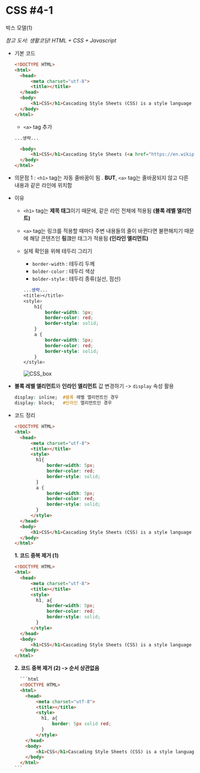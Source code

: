 # CSS #4-1

박스 모델(1)

*참고 도서: 생활코딩! HTML + CSS + Javascript*



- 기본 코드

  ```html
  <!DOCTYPE HTML>
  <html>
    <head>
        <meta charset="utf-8">
        <title></title>
    </head>
    <body>
        <h1>CSS</h1>Cascading Style Sheets (CSS) is a style language used for describing the presentation of a document written in a markup language like HTML.
    </body>
  </html>
  ```

  - `<a>` tag 추가

  ```html
  ...생략...
  
    <body>
        <h1>CSS</h1>Cascading Style Sheets (<a href="https://en.wikipedia.org/">CSS</a>) is a style language used for describing the presentation of a document written in a markup language like HTML.
    </body>
  </html>
  ```

- 의문점 1 : `<h1>` tag는 자동 줄바꿈이 됨 .  **BUT**, `<a>` tag는 줄바꿈되지 않고 다른 내용과 같은 라인에 위치함 

- 이유 

  -  `<h1>` tag는 **제목 태그**이기 때문에, 같은 라인 전체에 적용됨 **(블록 레벨 엘리먼트)**

  - `<a>` tag는 링크를 적용할 때마다 주변 내용들의 줄이 바뀐다면 불편해지기 때문에 해당 콘텐츠인 **링크**만 태그가 적용됨 **(인라인 엘리먼트)**

    

  - 실제 확인을 위해 테두리 그리기

    - `border-width` : 테두리 두께
    - `bolder-color` : 테두리 색상
    - `bolder-style` : 테두리 종류(실선, 점선)

    ```css
    ...생략...
    <title></title>
    <style>
        h1{
            border-width: 5px;
            border-color: red;
            border-style: solid;
        }
        a {
            border-width: 5px;
            border-color: red;
            border-style: solid;
        }
    </style>
    ```

    ![CSS_box](/Users/spring/TIL/WEB/KdAi_HTML/img\CSS(4)-1.png)






- **블록 레벨 엘리먼트**와 **인라인 엘리먼트** 값 변경하기 -> `display` 속성 활용

  ```CSS
  display: inline;  #블록 레벨 엘리먼트인 경우
  display: block;   #인라인 엘리먼트인 경우
  ```

- 코드 정리

  ```html
  <!DOCTYPE HTML>
  <html>
    <head>
        <meta charset="utf-8">
        <title></title>
        <style>
          h1{
              border-width: 5px;
              border-color: red;
              border-style: solid;
          }
          a {
              border-width: 5px;
              border-color: red;
              border-style: solid;
          }
        </style>
    </head>
    <body>
        <h1>CSS</h1>Cascading Style Sheets (CSS) is a style language used for describing the presentation of a document written in a markup language like HTML.
    </body>
  </html>
  ```

  **1. 코드 중복 제거 (1)**

     ```html
     <!DOCTYPE HTML>
     <html>
       <head>
           <meta charset="utf-8">
           <title></title>
           <style>
             h1, a{
                 border-width: 5px;
                 border-color: red;
                 border-style: solid;
             }
           </style>
       </head>
       <body>
           <h1>CSS</h1>Cascading Style Sheets (CSS) is a style language used for describing the presentation of a document written in a markup language like HTML.
       </body>
     </html>
     ```

     **2. 코드 중복 제거 (2) -> 순서 상관없음**

  ~~~html
    ```html
    <!DOCTYPE HTML>
    <html>
      <head>
          <meta charset="utf-8">
          <title></title>
          <style>
            h1, a{
                border: 5px solid red;
            }
          </style>
      </head>
      <body>
          <h1>CSS</h1>Cascading Style Sheets (CSS) is a style language used for describing the presentation of a document written in a markup language like HTML.
      </body>
    </html>
  ```
  ~~~
  
  
  ​      